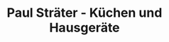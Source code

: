 ---
title: "Paul Sträter - Küchen und Hausgeräte"
url: /wuppertal/paul-straeter-kuechen-und-hausgeraete/
shop: Küchen
---